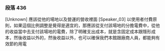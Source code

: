 ### 段落 436

[Unknown] 應該從他的場地以及營運的營收裡面
[Speaker_03] 以使用者付費原則，如果這個比例調整是覺得是適宜的，那應該從支付該場地的分擔電費中，從他的收益當中去支付該場地的電費，除了明確支出成本，就是含固定成本跟隱形成本，然後收益以外的，然後收益以外，也可以確保我們本館跟廠商人員，都能夠有效節約用電